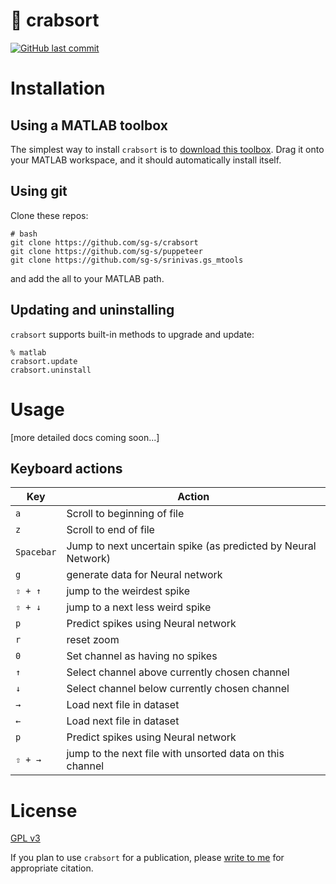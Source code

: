 # 🦀 crabsort

[![GitHub last commit](https://img.shields.io/github/last-commit/sg-s/crabsort.svg)]()


# Installation

## Using a MATLAB toolbox

The simplest way to install `crabsort` is to [download this toolbox](https://github.com/sg-s/crabsort/releases/latest). Drag it onto your MATLAB workspace, and it should automatically install itself. 


## Using git

Clone these repos:

```
# bash
git clone https://github.com/sg-s/crabsort
git clone https://github.com/sg-s/puppeteer
git clone https://github.com/sg-s/srinivas.gs_mtools
```

and add the all to your MATLAB path. 

## Updating and uninstalling

`crabsort` supports built-in methods to upgrade and update:

```
% matlab
crabsort.update
crabsort.uninstall
```


# Usage

[more detailed docs coming soon...]

## Keyboard actions

| Key | Action |
| ---------- | ---------- |
| `a` | Scroll to beginning of file |
| `z` | Scroll to end of file |
| `Spacebar` | Jump to next uncertain spike (as predicted by Neural Network) |
| `g` | generate data for Neural network | 
| `⇧ + ↑` | jump to the weirdest spike |
| `⇧ + ↓` | jump to a next less weird spike |
| `p` | Predict spikes using Neural network |
| `r` | reset zoom | 
| `0` | Set channel as having no spikes |
| `↑` | Select channel above currently chosen channel |
| `↓` | Select channel below currently chosen channel |
| `→` | Load next file in dataset |
| `←` | Load next file in dataset |
| `p` | Predict spikes using Neural network |
| `⇧ + →` | jump to the next file with unsorted data on this channel |



# License 

[GPL v3](http://gplv3.fsf.org/)

If you plan to use `crabsort` for a publication, please [write to me](http://srinivas.gs/#contact) for appropriate citation. 
